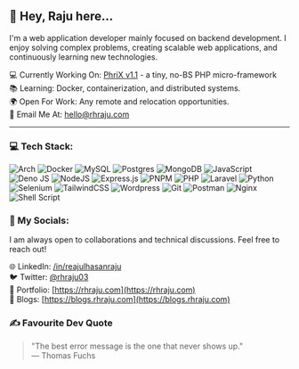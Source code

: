 ## 👋 Hey, Raju here...
<p>I'm a web application developer mainly focused on backend development. I enjoy solving complex problems, creating scalable web applications, and continuously learning new technologies.</p>

💻 Currently Working On: [PhriX v1.1](https://github.com/ujaRHR/phrix-php) - a tiny, no-BS PHP micro-framework <br>
📚 Learning: Docker, containerization, and distributed systems. <br>
🌍 Open For Work: Any remote and relocation opportunities. <br>
💬 Email Me At: [hello@rhraju.com](mailto:hello@rhraju.com) <br>
<!-- ⚡ Make a POST request at: `https://api.rhraju.com/contact` with `{name, message, email}` in the body! -->
<hr>

### 💻 Tech Stack:
<!-- ![Linux](https://img.shields.io/badge/Linux-FCC624?style=for-the-badge&logo=linux&logoColor=black) -->
![Arch](https://img.shields.io/badge/Arch%20Linux-1793D1?logo=arch-linux&logoColor=fff&style=for-the-badge) 
![Docker](https://img.shields.io/badge/Docker-2CA5E0?style=for-the-badge&logo=docker&logoColor=white) 
![MySQL](https://img.shields.io/badge/mysql-4479A1.svg?style=for-the-badge&logo=mysql&logoColor=white) 
![Postgres](https://img.shields.io/badge/postgres-%23316192.svg?style=for-the-badge&logo=postgresql&logoColor=white) 
![MongoDB](https://img.shields.io/badge/MongoDB-%234ea94b.svg?style=for-the-badge&logo=mongodb&logoColor=white) 
![JavaScript](https://img.shields.io/badge/javascript-%23323330.svg?style=for-the-badge&logo=javascript&logoColor=%23F7DF1E) 
![Deno JS](https://img.shields.io/badge/deno%20js-000000?style=for-the-badge&logo=deno&logoColor=white) 
![NodeJS](https://img.shields.io/badge/node.js-6DA55F?style=for-the-badge&logo=node.js&logoColor=white) 
![Express.js](https://img.shields.io/badge/express.js-%23404d59.svg?style=for-the-badge&logo=express&logoColor=%2361DAFB) 
![PNPM](https://img.shields.io/badge/pnpm-%234a4a4a.svg?style=for-the-badge&logo=pnpm&logoColor=f69220) 
![PHP](https://img.shields.io/badge/php-%23777BB4.svg?style=for-the-badge&logo=php&logoColor=white) 
![Laravel](https://img.shields.io/badge/laravel-%23FF2D20.svg?style=for-the-badge&logo=laravel&logoColor=white) 
![Python](https://img.shields.io/badge/python-3670A0?style=for-the-badge&logo=python&logoColor=ffdd54) 
![Selenium](https://img.shields.io/badge/Selenium-43B02A?style=for-the-badge&logo=Selenium&logoColor=white) 
![TailwindCSS](https://img.shields.io/badge/tailwindcss-%2338B2AC.svg?style=for-the-badge&logo=tailwind-css&logoColor=white) 
![Wordpress](https://img.shields.io/badge/Wordpress-21759B?style=for-the-badge&logo=wordpress&logoColor=white) 
![Git](https://img.shields.io/badge/git-%23F05033.svg?style=for-the-badge&logo=git&logoColor=white) 
![Postman](https://img.shields.io/badge/Postman-FF6C37?style=for-the-badge&logo=postman&logoColor=white) 
![Nginx](https://img.shields.io/badge/nginx-%23009639.svg?style=for-the-badge&logo=nginx&logoColor=white) 
![Shell Script](https://img.shields.io/badge/shell_script-%23121011.svg?style=for-the-badge&logo=gnu-bash&logoColor=white) 

<!-- ![FastAPI](https://img.shields.io/badge/FastAPI-005571?style=for-the-badge&logo=fastapi) -->
<!-- ![Apache](https://img.shields.io/badge/apache-%23D42029.svg?style=for-the-badge&logo=apache&logoColor=white) -->

<!-- ![Vue.js](https://img.shields.io/badge/vuejs-%2335495e.svg?style=for-the-badge&logo=vuedotjs&logoColor=%234FC08D) -->
<!-- ![Nuxt.js](https://img.shields.io/badge/nuxt%20js-00C58E?style=for-the-badge&logo=nuxtdotjs&logoColor=white) -->
<!-- ![Sequelize](https://img.shields.io/badge/Sequelize-52B0E7?style=for-the-badge&logo=Sequelize&logoColor=white) -->
<!-- ![Redis](https://img.shields.io/badge/redis-%23DD0031.svg?&style=for-the-badge&logo=redis&logoColor=white) -->

### 👥 My Socials:
<p>I am always open to collaborations and technical discussions. Feel free to reach out!</p>

🌐 LinkedIn: [/in/reajulhasanraju](https://linkedin.com/in/reajulhasanraju) <br>
🐦 Twitter: [@rhraju03](https://twitter.com/rhraju03) <br>
💼 Portfolio: [https://rhraju.com](https://rhraju.com) <br>
📝 Blogs: [https://blogs.rhraju.com](https://blogs.rhraju.com) <br>

### ✍️ Favourite Dev Quote
> "The best error message is the one that never shows up." <br>
> — Thomas Fuchs
